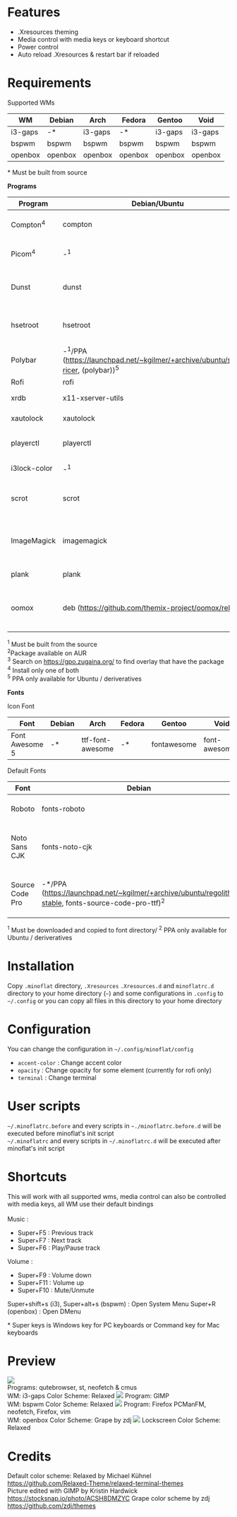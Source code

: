 # Features
* .Xresources theming
* Media control with media keys or keyboard shortcut
* Power control
* Auto reload .Xresources & restart bar if reloaded

# Requirements
Supported WMs

|WM|Debian|Arch|Fedora|Gentoo|Void|
|-|-|-|-|-|-|
|i3-gaps|-*|i3-gaps|-*|i3-gaps|i3-gaps|
|bspwm|bspwm|bspwm|bspwm|bspwm|bspwm|
|openbox|openbox|openbox|openbox|openbox|openbox|

\* Must be built from source

**Programs**

|Program|Debian/Ubuntu|Arch|Fedora|Gentoo|Void|Explanation|
|-|-|-|-|-|-|-|
|Compton<sup>4</sup>|compton|- (replaced by Picom)|compton|compton|- (replaced by Picom)|Compositor for shadow & fading|
|Picom<sup>4</sup>|-<sup>1</sup>|picom|picom|picom|picom|Compositor for shadow & fading|
|Dunst|dunst|dunst|dunst|dunst|dunst|Notification daemon (for displaying notifications)
|hsetroot|hsetroot|hsetroot|-<sup>1</sup>|hsetroot|polybar|Set workspace background color|
|Polybar|-<sup>1</sup>/PPA (https://launchpad.net/~kgilmer/+archive/ubuntu/speed-ricer, (polybar))<sup>5</sup>|polybar<sup>2</sup>|-<sup>1</sup>|polybar|polybar|Bar|
|Rofi|rofi|rofi|rofi|rofi|rofi|Launcher|
|xrdb|x11-xserver-utils|xorg-xrdb|xorg-x11-server-utils|xrdb|xrdb|For loading .Xresources|
|xautolock|xautolock|xautolock|xautolock|xautolock|xautolock|For auto locking|
|playerctl|playerctl|playerctl|playerctl|playerctl|playerctl|MPRIS (music) support|
|i3lock-color|-<sup>1</sup>|i3lock-color|-<sup>1</sup>|i3lock-color<sup>3</sup>|i3lock-color|Lockscreen|
|scrot|scrot|scrot|scrot|scrot|scrot|For taking screenshot for the lockscreen|
|ImageMagick|imagemagick|imagemagick|ImageMagick|imagemagick|ImageMagick|For blurring the screenshot for the lockscreen|
|plank|plank|plank|plank|plank<sup>3</sup>|plank|For tiling wm's dock|
|oomox|deb (https://github.com/themix-project/oomox/releases)|oomox<sup>2</sup>|-<sup>1</sup>|-<sup>1</sup>|-<sup>1</sup>|Generate a GTK theme to match the color scheme|

<sup>1</sup> Must be built from the source\
<sup>2</sup>Package available on AUR\
<sup>3</sup> Search on https://gpo.zugaina.org/ to find overlay that have the package\
<sup>4</sup> Install only one of both\
<sup>5</sup> PPA only available for Ubuntu / deriveratives

**Fonts**

Icon Font

|Font|Debian|Arch|Fedora|Gentoo|Void|
|-|-|-|-|-|-|
|Font Awesome 5|-*|ttf-font-awesome|-*|fontawesome|font-awesome5|

Default Fonts

|Font|Debian|Arch|Fedora|Gentoo|Void|
|-|-|-|-|-|-|
|Roboto|fonts-roboto|ttf-roboto|google-roboto-fonts|roboto|fonts-roboto-ttf|
|Noto Sans CJK|fonts-noto-cjk|noto-fonts-cjk|google-noto-sans-cjk-*-fonts|noto-cjk|noto-fonts-cjk|
|Source Code Pro|-*/PPA (https://launchpad.net/~kgilmer/+archive/ubuntu/regolith-stable, fonts-source-code-pro-ttf)<sup>2</sup>|adobe-source-code-pro-fonts|adobe-source-code-pro-fonts|source-pro|font-adobe-source-code-pro|

<sup>1</sup> Must be downloaded and copied to font directory/
<sup>2</sup> PPA only available for Ubuntu / deriveratives

# Installation
Copy `.minoflat` directory, `.Xresources` `.Xresources.d` and `minoflatrc.d` directory to your home directory (`~`) and some configurations in `.config` to `~/.config` or you can copy all files in this directory to your home directory


# Configuration
You can change the configuration in `~/.config/minoflat/config`
* `accent-color` : Change accent color
* `opacity` : Change opacity for some element (currently for rofi only)
* `terminal` : Change terminal

# User scripts
`~/.minoflatrc.before` and every scripts in `~./minoflatrc.before.d` will be executed before minoflat's init script\
`~/.minoflatrc` and every scripts in `~/.minoflatrc.d` will be executed after minoflat's init script

# Shortcuts
This will work with all supported wms, media control can also be controlled with media keys, all WM use their default bindings\
\
Music :
* Super+F5 : Previous track
* Super+F7 : Next track
* Super+F6 : Play/Pause track

Volume :
* Super+F9 : Volume down
* Super+F11 : Volume up
* Super+F10 : Mute/Unmute

Super+shift+s (i3), Super+alt+s (bspwm) : Open System Menu
Super+R (openbox) : Open DMenu

\* Super keys is Windows key for PC keyboards or Command key for Mac keyboards

# Preview
<img src="screenshots/2019-10-20-11.png">\
Programs: qutebrowser, st, neofetch & cmus\
WM: i3-gaps
Color Scheme: Relaxed
<img src="screenshots/2019-11-06-03.png">
Program: GIMP\
WM: bspwm
Color Scheme: Relaxed
<img src="screenshots/2020-01-06-07_000.png">
Program: Firefox PCManFM, neofetch, Firefox, vim\
WM: openbox
Color Scheme: Grape by zdj
<img src="screenshots/lock.png">
Lockscreen
Color Scheme: Relaxed

# Credits
Default color scheme: Relaxed by Michael Kühnel https://github.com/Relaxed-Theme/relaxed-terminal-themes \
Picture edited with GIMP by Kristin Hardwick https://stocksnap.io/photo/ACSH8DMZYC
Grape color scheme by zdj https://github.com/zdj/themes
